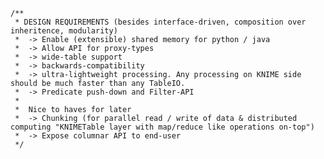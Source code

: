     /**
     * DESIGN REQUIREMENTS (besides interface-driven, composition over inheritence, modularity)
     *  -> Enable (extensible) shared memory for python / java
     *  -> Allow API for proxy-types
     *  -> wide-table support
     *  -> backwards-compatibility
     *  -> ultra-lightweight processing. Any processing on KNIME side should be much faster than any TableIO.
     *  -> Predicate push-down and Filter-API
     *
     *  Nice to haves for later
     *  -> Chunking (for parallel read / write of data & distributed computing "KNIMETable layer with map/reduce like operations on-top")
     *  -> Expose columnar API to end-user
     */